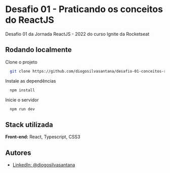 
# Desafio 01 - Praticando os conceitos do ReactJS

Desafio 01 da Jornada ReactJS - 2022 do curso Ignite da Rocketseat



## Rodando localmente

Clone o projeto

```bash
  git clone https://github.com/diogosilvasantana/desafio-01-conceitos-reactjs.git
```

Instale as dependências

```bash
  npm install
```

Inicie o servidor

```bash
  npm run dev
```


## Stack utilizada

**Front-end:** React, Typescript, CSS3

## Autores

- [LinkedIn: @diogosilvasantana](https://www.linkedin.com/in/diogosilvasantana)

